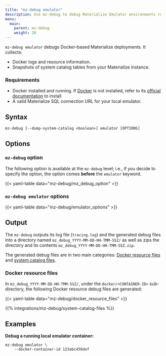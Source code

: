 ```yaml
---
title: "mz-debug emulator"
description: Use mz-debug to debug Materialize Emulator environments running in Docker.
menu:
  main:
    parent: mz-debug
    weight: 20
---
```


`mz-debug emulator` debugs Docker-based Materialize deployments. It collects:

- Docker logs and resource information.
- Snapshots of system catalog tables from your Materialize instance.

### Requirements

- Docker installed and running. If [Docker](https://www.docker.com/) is not installed, refer to its
[official documentation](https://docs.docker.com/get-docker/) to install
- A valid Materialize SQL connection URL for your local emulator.

## Syntax

```shell
mz-debug [--dump-system-catalog <boolean>] emulator [OPTIONS]
```

## Options

### `mz-debug` option

The following option is available at the `mz-debug` level; i.e., if you decide
to specify the option, the option comes **before** the `emulator` keyword.

{{< yaml-table data="mz-debug/mz_debug_option" >}}

### `mz-debug emulator` options

{{< yaml-table data="mz-debug/emulator_options" >}}

## Output

The `mz-debug` outputs its log file (`tracing.log`) and the generated debug
files into a directory named `mz_debug_YYYY-MM-DD-HH-TMM-SSZ/` as well as zips
the directory and its contents `mz_debug_YYYY-MM-DD-HH-TMM-SSZ.zip`.

The generated debug files are in two main categories: [Docker resource
files](#docker-resource-files) and [system catalog
files](#system-catalog-files).

### Docker resource files

In `mz_debug_YYYY-MM-DD-HH-TMM-SSZ/`, under the `docker/<CONTAINER-ID>`
sub-directory,  the following Docker resource debug files are generated:

{{< yaml-table data="mz-debug/docker_resource_files" >}}

{{% integrations/mz-debug/system-catalog-files %}}

## Examples

**Debug a running local emulator container:**
```console
mz-debug emulator \
    --docker-container-id 123abc456def
```

